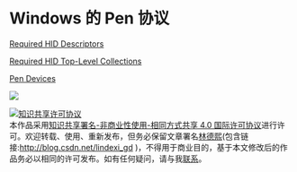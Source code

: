 # Windows 的 Pen 协议

<!--more-->
<!-- CreateTime:2019/1/5 11:14:49 -->

<!-- csdn -->

[Required HID Descriptors](https://docs.microsoft.com/en-us/windows-hardware/design/component-guidelines/required-hid-descriptors )

[Required HID Top-Level Collections](https://docs.microsoft.com/en-us/windows-hardware/design/component-guidelines/required-hid-top-level-collections )

[Pen Devices ](https://docs.microsoft.com/en-us/windows-hardware/design/component-guidelines/pen-devices )

![](http://image.acmx.xyz/lindexi%2F201915111149796)

<a rel="license" href="http://creativecommons.org/licenses/by-nc-sa/4.0/"><img alt="知识共享许可协议" style="border-width:0" src="https://licensebuttons.net/l/by-nc-sa/4.0/88x31.png" /></a><br />本作品采用<a rel="license" href="http://creativecommons.org/licenses/by-nc-sa/4.0/">知识共享署名-非商业性使用-相同方式共享 4.0 国际许可协议</a>进行许可。欢迎转载、使用、重新发布，但务必保留文章署名[林德熙](http://blog.csdn.net/lindexi_gd)(包含链接:http://blog.csdn.net/lindexi_gd )，不得用于商业目的，基于本文修改后的作品务必以相同的许可发布。如有任何疑问，请与我[联系](mailto:lindexi_gd@163.com)。

